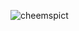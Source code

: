 
![cheemspict](https://github.com/kwendo204/Mafians/assets/160314280/fadbc3ec-d000-4fd4-b1c1-e4bc9e75666a)

